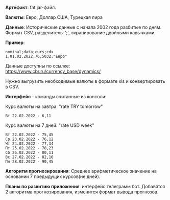 **Артефакт**: fat jar-файл.

**Валюты**: Евро, Доллар США, Турецкая лира
	
**Данные**: Исторические данные с начала 2002 года разбитые по дням. Формат CSV, разделитель-';', экранирование двойными кавычками.
		
**Пример**:

    nominal;data;curs;cdx
    1;01.02.2022;76,5032;"Евро"

Данные доступны по ссылке:
https://www.cbr.ru/currency_base/dynamics/

Нужно выгрузить необходимые валюты в формате xls и конвертировать в CSV.

**Интерфейс** - команды считанные из консоли:

Курс валюты на завтра: "rate TRY tomorrow" 

    Вт 22.02.2022 - 6,11

Курс валюты на 7 дней: "rate USD week"

    Вт 22.02.2022 - 75,45
    Ср 23.02.2022 - 76,12
    Чт 24.02.2022 - 77,34
    Пт 25.02.2022 - 78,23
    Сб 26.02.2022 - 80,11
    Вс 27.02.2022 - 82,10
    Пн 28.02.2022 - 90,45

**Алгоритм прогнозирования**: Среднее арифметическое значение на основании 7 предыдущих курсов(не дней).

**Планы по развитию приложения**: интерфейс телеграмм бот. Добавятся 2 алгоритма прогнозирования, изменится формат вывода прогнозов.
